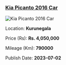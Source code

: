 
<!-- 53046703736678a477207dee1aae40f3 -->

### [Kia Picanto 2016 Car](https://riyasewana.com/buy/kia-picanto-sale-kurunegala-6573757)

![Kia Picanto 2016 Car](https://riyasewana.com/thumb/thumbkia-picanto-21220244691.jpg)

Location: **Kurunegala**

Price (Rs): **Rs. 4,050,000**

Mileage (Km): **790000**

Publish Date: **2023-07-02**

